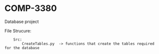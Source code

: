 # COMP-3380
Database project

File Strucure:

        Src:
            CreateTables.py  -> functions that create the tables required for the database

